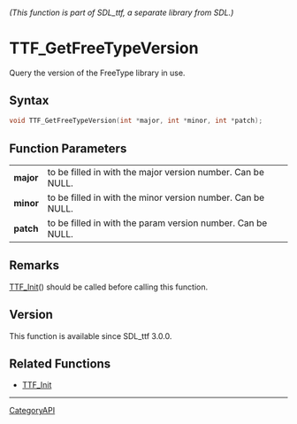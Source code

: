 ###### (This function is part of SDL_ttf, a separate library from SDL.)
# TTF_GetFreeTypeVersion

Query the version of the FreeType library in use.

## Syntax

```c
void TTF_GetFreeTypeVersion(int *major, int *minor, int *patch);

```

## Function Parameters

|               |                                                             |
| ------------- | ----------------------------------------------------------- |
| **major**     | to be filled in with the major version number. Can be NULL. |
| **minor**     | to be filled in with the minor version number. Can be NULL. |
| **patch**     | to be filled in with the param version number. Can be NULL. |

## Remarks

[TTF_Init](TTF_Init)() should be called before calling this function.

## Version

This function is available since SDL_ttf 3.0.0.

## Related Functions

* [TTF_Init](TTF_Init)

----
[CategoryAPI](CategoryAPI)

